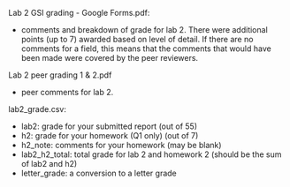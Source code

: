 Lab 2 GSI grading - Google Forms.pdf:

- comments and breakdown of grade for lab 2. There were additional points (up to 7) awarded based on level of detail. If there are no comments for a field, this means that the comments that would have been made were covered by the peer reviewers.

Lab 2 peer grading 1 & 2.pdf

- peer comments for lab 2.

lab2_grade.csv:

- lab2: grade for your submitted report (out of 55)
- h2: grade for your homework (Q1 only) (out of 7)
- h2_note: comments for your homework (may be blank)
- lab2_h2_total: total grade for lab 2 and homework 2 (should be the sum of lab2 and h2)
- letter_grade: a conversion to a letter grade
